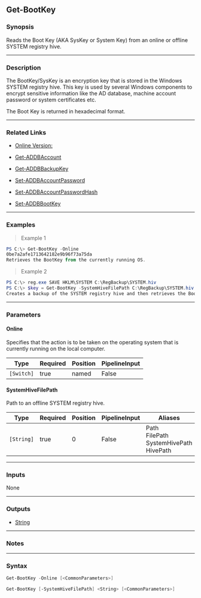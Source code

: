 Get-BootKey
-----------

### Synopsis
Reads the Boot Key (AKA SysKey or System Key) from an online or offline SYSTEM registry hive.

---

### Description

The BootKey/SysKey is an encryption key that is stored in the Windows SYSTEM registry hive. This key is used by several Windows components to encrypt sensitive information like the AD database, machine account password or system certificates etc.

The Boot Key is returned in hexadecimal format.

---

### Related Links
* [Online Version:](https://github.com/MichaelGrafnetter/DSInternals/blob/master/Documentation/PowerShell/Get-BootKey.md)

* [Get-ADDBAccount](Get-ADDBAccount)

* [Get-ADDBBackupKey](Get-ADDBBackupKey)

* [Set-ADDBAccountPassword](Set-ADDBAccountPassword)

* [Set-ADDBAccountPasswordHash](Set-ADDBAccountPasswordHash)

* [Set-ADDBBootKey](Set-ADDBBootKey)

---

### Examples
> Example 1

```PowerShell
PS C:\> Get-BootKey -Online
0be7a2afe1713642182e9b96f73a75da
Retrieves the BootKey from the currently running OS.
```
> Example 2

```PowerShell
PS C:\> reg.exe SAVE HKLM\SYSTEM C:\RegBackup\SYSTEM.hiv
PS C:\> $key = Get-BootKey -SystemHiveFilePath C:\RegBackup\SYSTEM.hiv
Creates a backup of the SYSTEM registry hive and then retrieves the BootKey from this backup.
```

---

### Parameters
#### **Online**
Specifies that the action is to be taken on the operating system that is currently running on the local computer.

|Type      |Required|Position|PipelineInput|
|----------|--------|--------|-------------|
|`[Switch]`|true    |named   |False        |

#### **SystemHiveFilePath**
Path to an offline SYSTEM registry hive.

|Type      |Required|Position|PipelineInput|Aliases                                          |
|----------|--------|--------|-------------|-------------------------------------------------|
|`[String]`|true    |0       |False        |Path<br/>FilePath<br/>SystemHivePath<br/>HivePath|

---

### Inputs
None

---

### Outputs
* [String](https://learn.microsoft.com/en-us/dotnet/api/System.String)

---

### Notes

---

### Syntax
```PowerShell
Get-BootKey -Online [<CommonParameters>]
```
```PowerShell
Get-BootKey [-SystemHiveFilePath] <String> [<CommonParameters>]
```
